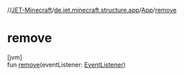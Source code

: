 //[JET-Minecraft](../../../index.md)/[de.jet.minecraft.structure.app](../index.md)/[App](index.md)/[remove](remove.md)

# remove

[jvm]\
fun [remove](remove.md)(eventListener: [EventListener](../../de.jet.minecraft.structure.app.event/-event-listener/index.md))
